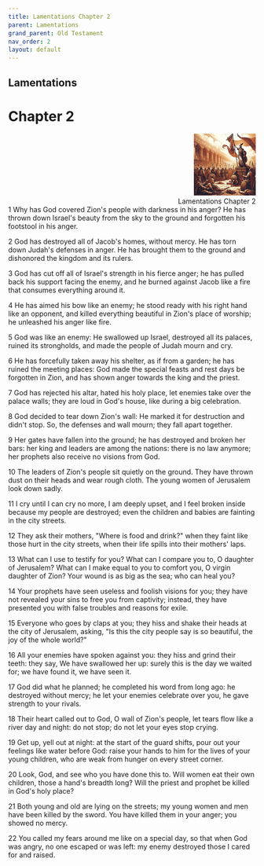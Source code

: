 ```yaml
---
title: Lamentations Chapter 2
parent: Lamentations
grand_parent: Old Testament
nav_order: 2
layout: default
---
```


## Lamentations

# Chapter 2

<div style="clear: both; text-align: right;">
    <img src="/assets/Image/Lamentations/500/2.jpg" alt="Lamentations Chapter 2" class="chapter-image" style="max-width: 25%; height: auto;"/>
    <figcaption style="font-size: 14px;">Lamentations Chapter 2</figcaption>
</div>
1 Why has God covered Zion's people with darkness in his anger? He has thrown down Israel's beauty from the sky to the ground and forgotten his footstool in his anger.

2 God has destroyed all of Jacob's homes, without mercy. He has torn down Judah's defenses in anger. He has brought them to the ground and dishonored the kingdom and its rulers.

3 God has cut off all of Israel's strength in his fierce anger; he has pulled back his support facing the enemy, and he burned against Jacob like a fire that consumes everything around it.

4 He has aimed his bow like an enemy; he stood ready with his right hand like an opponent, and killed everything beautiful in Zion's place of worship; he unleashed his anger like fire.

5 God was like an enemy: He swallowed up Israel, destroyed all its palaces, ruined its strongholds, and made the people of Judah mourn and cry.

6 He has forcefully taken away his shelter, as if from a garden; he has ruined the meeting places: God made the special feasts and rest days be forgotten in Zion, and has shown anger towards the king and the priest.

7 God has rejected his altar, hated his holy place, let enemies take over the palace walls; they are loud in God's house, like during a big celebration.

8 God decided to tear down Zion's wall: He marked it for destruction and didn't stop. So, the defenses and wall mourn; they fall apart together.

9 Her gates have fallen into the ground; he has destroyed and broken her bars: her king and leaders are among the nations: there is no law anymore; her prophets also receive no visions from God.

10 The leaders of Zion's people sit quietly on the ground. They have thrown dust on their heads and wear rough cloth. The young women of Jerusalem look down sadly.

11 I cry until I can cry no more, I am deeply upset, and I feel broken inside because my people are destroyed; even the children and babies are fainting in the city streets.

12 They ask their mothers, "Where is food and drink?" when they faint like those hurt in the city streets, when their life spills into their mothers' laps.

13 What can I use to testify for you? What can I compare you to, O daughter of Jerusalem? What can I make equal to you to comfort you, O virgin daughter of Zion? Your wound is as big as the sea; who can heal you?

14 Your prophets have seen useless and foolish visions for you; they have not revealed your sins to free you from captivity; instead, they have presented you with false troubles and reasons for exile.

15 Everyone who goes by claps at you; they hiss and shake their heads at the city of Jerusalem, asking, "Is this the city people say is so beautiful, the joy of the whole world?"

16 All your enemies have spoken against you: they hiss and grind their teeth: they say, We have swallowed her up: surely this is the day we waited for; we have found it, we have seen it.

17 God did what he planned; he completed his word from long ago: he destroyed without mercy; he let your enemies celebrate over you, he gave strength to your rivals.

18 Their heart called out to God, O wall of Zion's people, let tears flow like a river day and night: do not stop; do not let your eyes stop crying.

19 Get up, yell out at night: at the start of the guard shifts, pour out your feelings like water before God: raise your hands to him for the lives of your young children, who are weak from hunger on every street corner.

20 Look, God, and see who you have done this to. Will women eat their own children, those a hand's breadth long? Will the priest and prophet be killed in God's holy place?

21 Both young and old are lying on the streets; my young women and men have been killed by the sword. You have killed them in your anger; you showed no mercy.

22 You called my fears around me like on a special day, so that when God was angry, no one escaped or was left: my enemy destroyed those I cared for and raised.


